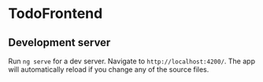 # TodoFrontend

## Development server

Run `ng serve` for a dev server. Navigate to `http://localhost:4200/`. The app will automatically reload if you change any of the source files.
